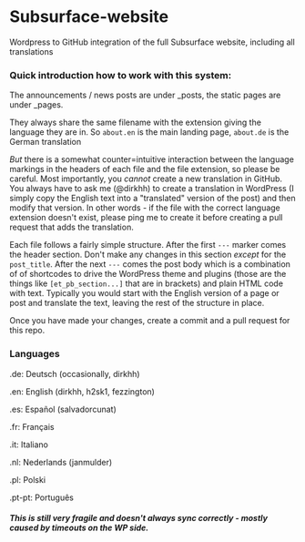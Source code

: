 # Subsurface-website
Wordpress to GitHub integration of the full Subsurface website, including all translations

### Quick introduction how to work with this system:

The announcements / news posts are under _posts, the static pages are under _pages.

They always share the same filename with the extension giving the language they are in. So `about.en` is the main landing page, `about.de` is the German translation

*But* there is a somewhat counter=intuitive interaction between the language markings in the headers of each file and the file extension, so please be careful. Most importantly, you *cannot* create a new translation in GitHub. You always have to ask me (@dirkhh) to create a translation in WordPress (I simply copy the English text into a "translated" version of the post) and then modify that version. In other words - if the file with the correct language extension doesn't exist, please ping me to create it before creating a pull request that adds the translation.

Each file follows a fairly simple structure. After the first `---` marker comes the header section. Don't make any changes in this section _except_ for the `post_title`. After the next `---` comes the post body which is a combination of of shortcodes to drive the WordPress theme and plugins (those are the things like `[et_pb_section...]` that are in brackets) and plain HTML code with text. Typically you would start with the English version of a page or post and translate the text, leaving the rest of the structure in place.

Once you have made your changes, create a commit and a pull request for this repo.

### Languages

.de: Deutsch (occasionally, dirkhh)

.en: English (dirkhh, h2sk1, fezzington)

.es: Español (salvadorcunat)

.fr: Français

.it: Italiano

.nl: Nederlands (janmulder)

.pl: Polski

.pt-pt: Português

##### This is still very fragile and doesn't always sync correctly - mostly caused by timeouts on the WP side.

